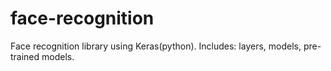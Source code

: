 # face-recognition
Face recognition library using Keras(python). Includes: layers, models, pre-trained models.

